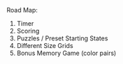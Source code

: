 Road Map:

1. Timer
2. Scoring
3. Puzzles / Preset Starting States
4. Different Size Grids
5. Bonus Memory Game (color pairs)
